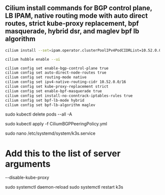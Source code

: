 ## Cilium install commands for BGP control plane, LB IPAM, native routing mode with auto direct routes, strict kube-proxy replacement, bpf masquerade, hybrid dsr, and maglev bpf lb algorithm

```bash
cilium install --set=ipam.operator.clusterPoolIPv4PodCIDRList=10.52.0.0/16 --set k8sServiceHost=192.168.99.77 --set k8sServicePort=6443

cilium hubble enable --ui

cilium config set enable-bgp-control-plane true
cilium config set auto-direct-node-routes true
cilium config set routing-mode native
cilium config set ipv4-native-routing-cidr 10.52.0.0/16
cilium config set kube-proxy-replacement strict
cilium config set enable-bpf-masquerade true
cilium config set install-no-conntrack-iptables-rules true
cilium config set bpf-lb-mode hybrid
cilium config set bpf-lb-algorithm maglev
```

sudo kubectl delete pods --all -A

sudo kubectl apply -f CiliumBGPPeeringPolicy.yml

sudo nano /etc/systemd/system/k3s.service

# Add this to the list of server arguments
--disable-kube-proxy

sudo systemctl daemon-reload
sudo systemctl restart k3s
```
